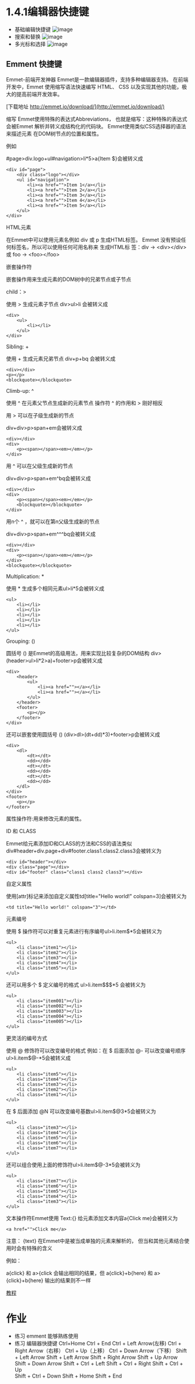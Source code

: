 # 1.4.1编辑器快捷键

- 基础编辑快捷键
![image](BasicEdit.jpg)
- 搜索和替换
![image](search.jpg)
- 多光标和选择
![image](Multi-cursor.jpg)


## Emment 快捷键

Emmet-前端开发神器
Emmet是一款编辑器插件，支持多种编辑器支持。
在前端开发中，Emmet 使用缩写语法快速编写 HTML、
CSS 以及实现其他的功能，极大的提高前端开发效率。

[下载地址   http://emmet.io/download/](http://emmet.io/download/)

缩写
Emmet使用特殊的表达式Abbreviations，
也就是缩写：这种特殊的表达式会被Emmet
解析并转义成结构化的代码块。
Emmet使用类似CSS选择器的语法来描述元素
在DOM树节点的位置和属性。

例如

#page>div.logo+ul#navigation>li*5>a{Item $}会被转义成

    <div id="page">
        <div class="logo"></div>
        <ul id="navigation">
            <li><a href="">Item 1</a></li>
            <li><a href="">Item 2</a></li>
            <li><a href="">Item 3</a></li>
            <li><a href="">Item 4</a></li>
            <li><a href="">Item 5</a></li>
        </ul>
    </div>

HTML元素

在Emmet中可以使用元素名例如 div 或 p 生成HTML标签。
Emmet   没有预设任何标签名，所以可以使用任何可用名称来 生成HTML标 签：div → \<div>\</div> 或 foo →  \<foo>\</foo>

嵌套操作符

嵌套操作用来生成元素的DOM树中的兄弟节点或子节点

child：>

使用 > 生成元素子节点
div>ul>li
会被转义成

    <div>
        <ul>
            <li></li>
        </ul>
    </div>
Sibling: +

使用 + 生成元素兄弟节点 div+p+bq 会被转义成

    <div></div>
    <p></p>
    <blockquote></blockquote>
Climb-up: ^

使用 ^ 在元素父节点生成新的元素节点
操作符 ^ 的作用和 > 刚好相反

用 > 可以在子级生成新的节点

div+div>p>span+em会被转义成

    <div></div>
    <div>
        <p><span></span><em></em></p>
    </div>
用 ^ 可以在父级生成新的节点

div+div>p>span+em^bq会被转义成

    <div></div>
    <div>
        <p><span></span><em></em></p>
        <blockquote></blockquote>
    </div>
用n个 ^ ，就可以在第n父级生成新的节点

div+div>p>span+em^^^bq会被转义成

    <div></div>
    <div>
        <p><span></span><em></em></p>
    </div>
    <blockquote></blockquote>
Multiplication: *

使用 * 生成多个相同元素ul>li*5会被转义成

    <ul>
        <li></li>
        <li></li>
        <li></li>
        <li></li>
        <li></li>
    </ul>
Grouping: ()

圆括号 () 是Emmet的高级用法，用来实现比较复杂的DOM结构
div>(header>ul>li*2>a)+footer>p会被转义成

    <div>
        <header>
            <ul>
                <li><a href=""></a></li>
                <li><a href=""></a></li>
            </ul>
        </header>
        <footer>
            <p></p>
        </footer>
    </div>
还可以嵌套使用圆括号 () (div>dl>(dt+dd)*3)+footer>p会被转义成

    <div>
        <dl>
            <dt></dt>
            <dd></dd>
            <dt></dt>
            <dd></dd>
            <dt></dt>
            <dd></dd>
        </dl>
    </div>
    <footer>
        <p></p>
    </footer>

属性操作符:用来修改元素的属性。

ID 和 CLASS

Emmet给元素添加ID和CLASS的方法和CSS的语法类似
div#header+div.page+div#footer.class1.class2.class3会被转义为

    <div id="header"></div>
    <div class="page"></div>
    <div id="footer" class="class1 class2 class3"></div>
自定义属性

使用[attr]标记来添加自定义属性td[title="Hello world!" colspan=3]会被转义为

    <td title="Hello world!" colspan="3"></td>

元素编号

使用 $ 操作符可以对重复元素进行有序编号ul>li.item$*5会被转义为

    <ul>
        <li class="item1"></li>
        <li class="item2"></li>
        <li class="item3"></li>
        <li class="item4"></li>
        <li class="item5"></li>
    </ul>
还可以用多个 $ 定义编号的格式 ul>li.item$$$*5 会被转义为

    <ul>
        <li class="item001"></li>
        <li class="item002"></li>
        <li class="item003"></li>
        <li class="item004"></li>
        <li class="item005"></li>
    </ul>

更灵活的编号方式

使用 @ 修饰符可以改变编号的格式
例如：在 $ 后面添加 @- 可以改变编号顺序ul>li.item$@-*5会被转义成

    <ul>
        <li class="item5"></li>
        <li class="item4"></li>
        <li class="item3"></li>
        <li class="item2"></li>
        <li class="item1"></li>
    </ul>
在 $ 后面添加 @N 可以改变编号基数ul>li.item$@3*5会被转义为

    <ul>
        <li class="item3"></li>
        <li class="item4"></li>
        <li class="item5"></li>
        <li class="item6"></li>
        <li class="item7"></li>
    </ul>
还可以组合使用上面的修饰符ul>li.item$@-3*5会被转义为

    <ul>
        <li class="item7"></li>
        <li class="item6"></li>
        <li class="item5"></li>
        <li class="item4"></li>
        <li class="item3"></li>
    </ul>
文本操作符Emmet使用 Text:{} 给元素添加文本内容a{Click me}会被转义为

    <a href="">Click me</a>
注意： {text} 在Emmet中是被当成单独的元素来解析的，
但当和其他元素结合使用时会有特殊的含义

例如：

a{click} 和 a>{click 
会输出相同的结果，但
a{click}+b{here} 和 a>{click}+b{here} 
输出的结果则不一样




[教程](http://wow.techbrood.com/tools/emmet/cs.html)

# 作业 
- 练习 emment 能够熟练使用
- 练习 编辑器快捷键
Ctrl+Home Ctrl + End  Ctrl + Left Arrow(左移)
Ctrl + Right Arrow（右移） Ctrl + Up（上移）
Ctrl + Down Arrow（下移）
Shift + Left Arrow	Shift + Left Arrow
Shift + Right Arrow	Shift + Up Arrow	
Shift + Down Arrow	Shift + Ctrl + Left	
Shift + Ctrl + Right	Shift + Ctrl + Up	
Shift + Ctrl + Down	Shift + Home Shift + End